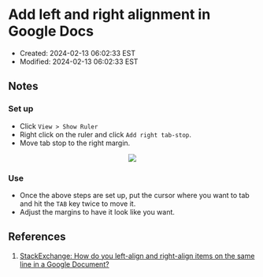 # Add left and right alignment in Google Docs

- Created:  2024-02-13 06:02:33 EST
- Modified: 2024-02-13 06:02:33 EST

## Notes

### Set up

- Click `View > Show Ruler`
- Right click on the ruler and click `Add right tab-stop`.
- Move tab stop to the right margin.

<p align="center">
  <img src="./images/2024-02-13-06-04-45.png" />
</p>

### Use

- Once the above steps are set up, put the cursor where you want to tab and hit the `TAB` key twice to move it.
- Adjust the margins to have it look like you want.

## References

1. [StackExchange: How do you left-align and right-align items on the same line in a Google Document?](https://webapps.stackexchange.com/questions/51121/how-do-you-left-align-and-right-align-items-on-the-same-line-in-a-google-documen)
